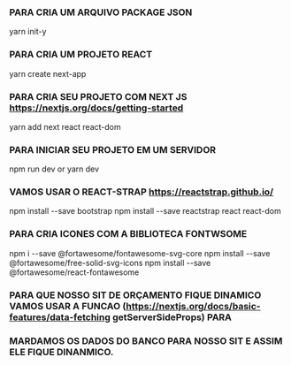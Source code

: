 ### PARA CRIA UM ARQUIVO PACKAGE JSON 
yarn init-y 

### PARA CRIA UM PROJETO REACT
yarn create next-app

### PARA CRIA SEU PROJETO COM NEXT JS https://nextjs.org/docs/getting-started
yarn add next react react-dom

### PARA INICIAR SEU PROJETO EM UM SERVIDOR 
npm run dev or yarn dev

### VAMOS USAR O REACT-STRAP https://reactstrap.github.io/
npm install --save bootstrap
npm install --save reactstrap react react-dom

### PARA CRIA ICONES COM A BIBLIOTECA FONTWSOME
  npm i --save @fortawesome/fontawesome-svg-core
  npm install --save @fortawesome/free-solid-svg-icons
  npm install --save @fortawesome/react-fontawesome

  ### PARA QUE NOSSO SIT DE ORÇAMENTO FIQUE DINAMICO VAMOS USAR A FUNCAO (https://nextjs.org/docs/basic-features/data-fetching  getServerSideProps) PARA 
  ### MARDAMOS OS DADOS DO BANCO PARA NOSSO SIT E ASSIM ELE FIQUE DINANMICO.